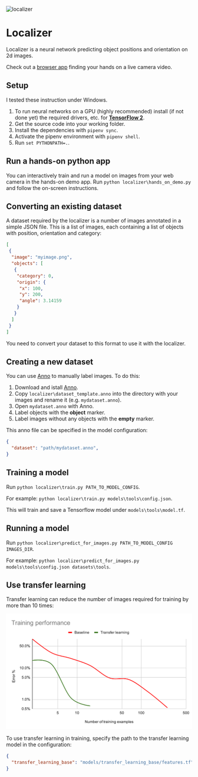 ![localizer](https://github.com/ivan-alles/localizer/workflows/CI/badge.svg)

# Localizer

Localizer is a neural network predicting object positions and orientation on 2d images.

Check out a [browser app](https://ivan-alles.github.io/localizer/) finding your hands on a live camera video.

## Setup
I tested these instruction under Windows. 

1. To run neural networks on a GPU (highly recommended) 
   install (if not done yet) the required drivers, etc. for **[TensorFlow 2](https://www.tensorflow.org/install/gpu)**.
2. Get the source code into your working folder.
3. Install the dependencies with `pipenv sync`.
4. Activate the pipenv environment with `pipenv shell`.
5. Run `set PYTHONPATH=.`.  

## Run a hands-on python app

You can interactively train and run a model on images from your web camera in the hands-on demo app. Run 
`python localizer\hands_on_demo.py` and follow the on-screen instructions.

## Converting an existing dataset

A dataset required by the localizer is a number of images annotated in a simple JSON file. This is a list of images, each containing a list of objects 
with position, orientation and category:

```json
[
 {
  "image": "myimage.png",
  "objects": [
   {
    "category": 0,
    "origin": {
     "x": 100,
     "y": 200,
     "angle": 3.14159
    }
   }
  ]
 }
]
```

You need to convert your dataset to this format to use it with the localizer.

## Creating a new dataset 

You can use [Anno](https://github.com/urobots-io/anno/) to manually label images. To do this:

1. Download and istall [Anno](https://github.com/urobots-io/anno/).
2. Copy `localizer\dataset_template.anno` into the directory with your images and rename it (e.g. `mydataset.anno`).
3. Open `mydataset.anno` with Anno.
4. Label objects with the **object** marker. 
5. Label images without any objects with the **empty** marker.

This anno file can be specified in the model configuration:

```json
{
  "dataset": "path/mydataset.anno",
} 
```

## Training a model
Run `python localizer\train.py PATH_TO_MODEL_CONFIG`. 

For example: `python localizer\train.py models\tools\config.json`.

This will train and save a Tensorflow model under `models\tools\model.tf`.

## Running a model
Run `python localizer\predict_for_images.py PATH_TO_MODEL_CONFIG IMAGES_DIR`.
 
For example: `python localizer\predict_for_images.py models\tools\config.json datasets\tools`.

## Use transfer learning
Transfer learning can reduce the number of images required for training by more than 10 times:

<img src="./assets/Training performance.svg">

To use transfer learning in training, specify the path to the transfer learning model
in the configuration:

```json
{
  "transfer_learning_base": "models/transfer_learning_base/features.tf"
} 
```